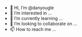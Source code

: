- 👋 Hi, I’m @danyougle
- 👀 I’m interested in ...
- 🌱 I’m currently learning ...
- 💞️ I’m looking to collaborate on ...
- 📫 How to reach me ...

<!---
danyougle/danyougle is a ✨ special ✨ repository because its `README.md` (this file) appears on your GitHub profile.
You can click the Preview link to take a look at your changes.
--->
